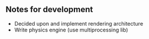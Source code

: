 ## Notes for development
- Decided upon and implement rendering architecture
- Write physics engine (use multiprocessing lib)

